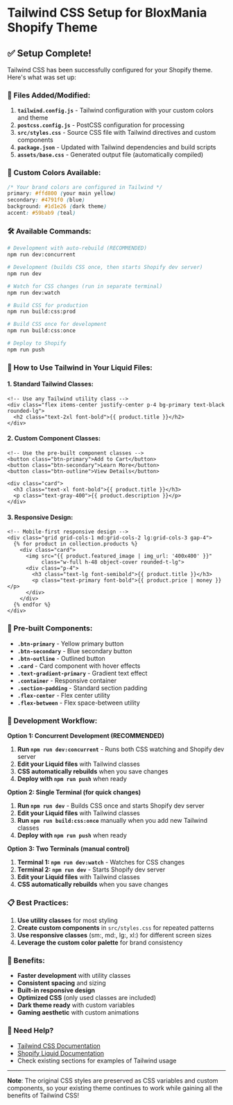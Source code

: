 # Tailwind CSS Setup for BloxMania Shopify Theme

## ✅ Setup Complete!

Tailwind CSS has been successfully configured for your Shopify theme. Here's what was set up:

### 📁 Files Added/Modified:

1. **`tailwind.config.js`** - Tailwind configuration with your custom colors and theme
2. **`postcss.config.js`** - PostCSS configuration for processing
3. **`src/styles.css`** - Source CSS file with Tailwind directives and custom components
4. **`package.json`** - Updated with Tailwind dependencies and build scripts
5. **`assets/base.css`** - Generated output file (automatically compiled)

### 🎨 Custom Colors Available:

```css
/* Your brand colors are configured in Tailwind */
primary: #ffd800 (your main yellow)
secondary: #4791f0 (blue)
background: #1d1e26 (dark theme)
accent: #59bab9 (teal)
```

### 🛠️ Available Commands:

```bash
# Development with auto-rebuild (RECOMMENDED)
npm run dev:concurrent

# Development (builds CSS once, then starts Shopify dev server)
npm run dev

# Watch for CSS changes (run in separate terminal)
npm run dev:watch

# Build CSS for production
npm run build:css:prod

# Build CSS once for development
npm run build:css:once

# Deploy to Shopify
npm run push
```

### 📝 How to Use Tailwind in Your Liquid Files:

#### 1. Standard Tailwind Classes:
```liquid
<!-- Use any Tailwind utility class -->
<div class="flex items-center justify-center p-4 bg-primary text-black rounded-lg">
  <h2 class="text-2xl font-bold">{{ product.title }}</h2>
</div>
```

#### 2. Custom Component Classes:
```liquid
<!-- Use the pre-built component classes -->
<button class="btn-primary">Add to Cart</button>
<button class="btn-secondary">Learn More</button>
<button class="btn-outline">View Details</button>

<div class="card">
  <h3 class="text-xl font-bold">{{ product.title }}</h3>
  <p class="text-gray-400">{{ product.description }}</p>
</div>
```

#### 3. Responsive Design:
```liquid
<!-- Mobile-first responsive design -->
<div class="grid grid-cols-1 md:grid-cols-2 lg:grid-cols-3 gap-4">
  {% for product in collection.products %}
    <div class="card">
      <img src="{{ product.featured_image | img_url: '400x400' }}" 
           class="w-full h-48 object-cover rounded-t-lg">
      <div class="p-4">
        <h3 class="text-lg font-semibold">{{ product.title }}</h3>
        <p class="text-primary font-bold">{{ product.price | money }}</p>
      </div>
    </div>
  {% endfor %}
</div>
```

### 🎯 Pre-built Components:

- **`.btn-primary`** - Yellow primary button
- **`.btn-secondary`** - Blue secondary button  
- **`.btn-outline`** - Outlined button
- **`.card`** - Card component with hover effects
- **`.text-gradient-primary`** - Gradient text effect
- **`.container`** - Responsive container
- **`.section-padding`** - Standard section padding
- **`.flex-center`** - Flex center utility
- **`.flex-between`** - Flex space-between utility

### 🔧 Development Workflow:

**Option 1: Concurrent Development (RECOMMENDED)**
1. **Run `npm run dev:concurrent`** - Runs both CSS watching and Shopify dev server
2. **Edit your Liquid files** with Tailwind classes
3. **CSS automatically rebuilds** when you save changes
4. **Deploy with `npm run push`** when ready

**Option 2: Single Terminal (for quick changes)**
1. **Run `npm run dev`** - Builds CSS once and starts Shopify dev server
2. **Edit your Liquid files** with Tailwind classes
3. **Run `npm run build:css:once`** manually when you add new Tailwind classes
4. **Deploy with `npm run push`** when ready

**Option 3: Two Terminals (manual control)**
1. **Terminal 1: `npm run dev:watch`** - Watches for CSS changes
2. **Terminal 2: `npm run dev`** - Starts Shopify dev server
3. **Edit your Liquid files** with Tailwind classes
4. **CSS automatically rebuilds** when you save changes

### 📋 Best Practices:

1. **Use utility classes** for most styling
2. **Create custom components** in `src/styles.css` for repeated patterns
3. **Use responsive classes** (sm:, md:, lg:, xl:) for different screen sizes
4. **Leverage the custom color palette** for brand consistency

### 🚀 Benefits:

- **Faster development** with utility classes
- **Consistent spacing** and sizing
- **Built-in responsive design** 
- **Optimized CSS** (only used classes are included)
- **Dark theme ready** with custom variables
- **Gaming aesthetic** with custom animations

### 📖 Need Help?

- [Tailwind CSS Documentation](https://tailwindcss.com/docs)
- [Shopify Liquid Documentation](https://shopify.dev/docs/themes/liquid)
- Check existing sections for examples of Tailwind usage

---

**Note**: The original CSS styles are preserved as CSS variables and custom components, so your existing theme continues to work while gaining all the benefits of Tailwind CSS! 